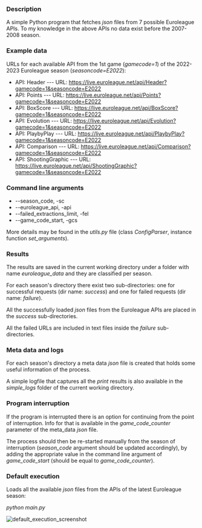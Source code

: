 ### Description

A simple Python program that fetches _json_ files from 7 possible Euroleague APIs.
To my knowledge in the above APIs no data exist before the 2007-2008 season.

### Example data
URLs for each available API from the 1st game (_gamecode=1_) of the 2022-2023 Euroleague season (_seasoncode=E2022_):

* API: Header           ---  URL: https://live.euroleague.net/api/Header?gamecode=1&seasoncode=E2022
* API: Points           ---  URL: https://live.euroleague.net/api/Points?gamecode=1&seasoncode=E2022
* API: BoxScore         ---  URL: https://live.euroleague.net/api/BoxScore?gamecode=1&seasoncode=E2022
* API: Evolution        ---  URL: https://live.euroleague.net/api/Evolution?gamecode=1&seasoncode=E2022
* API: PlaybyPlay       ---  URL: https://live.euroleague.net/api/PlaybyPlay?gamecode=1&seasoncode=E2022
* API: Comparison       ---  URL: https://live.euroleague.net/api/Comparison?gamecode=1&seasoncode=E2022
* API: ShootingGraphic  ---  URL: https://live.euroleague.net/api/ShootingGraphic?gamecode=1&seasoncode=E2022

### Command line arguments
* --season_code, -sc
* --euroleague_api, -api
* --failed_extractions_limit, -fel
* --game_code_start, -gcs

More details may be found in the _utils.py_ file (class _ConfigParser_, instance function _set_arguments_).
  
### Results

The results are saved in the current working directory under a folder with name _euroleague_data_ and they are classified per season.

For each season's directory there exist two sub-directories: one for successful requests (dir name: _success_) and one for failed requests (dir name: _failure_).

All the successfully loaded _json_ files from the Euroleague APIs are placed in the _success_ sub-directories.

All the failed URLs are included in text files inside the _failure_ sub-directories.

### Meta data and logs

For each season's directory a meta data _json_ file is created that holds some useful information of the process.

A simple logfile that captures all the _print_ results is also available in the _simple_logs_ folder of the current working directory.

### Program interruption

If the program is interrupted there is an option for continuing from the point of interruption.
Info for that is available in the _game_code_counter_ parameter of the meta_data _json_ file. 

The process should then be re-started manually from the season of interruption (_season_code_ argument should be updated accordingly), by adding the appropriate value in the command line argument of _game_code_start_ (should be equal to _game_code_counter_).


### Default execution

Loads all the available _json_ files from the APIs of the latest Euroleague season:

_python main.py_

![default_execution_screenshot]([default_exeution.png](https://github.com/bsamot10/EuroleagueProject/blob/main/euroleague_data_loader/default_execution.png))
